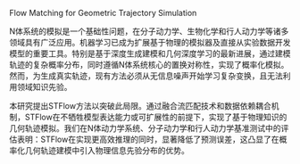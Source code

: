 Flow Matching for Geometric Trajectory Simulation

N体系统的模拟是一个基础性问题，在分子动力学、生物化学和行人动力学等诸多领域具有广泛应用。机器学习已成为扩展基于物理的模拟器及直接从实验数据开发模型的重要工具。特别是基于深度生成建模和几何深度学习的最新进展，通过建模轨迹的复杂概率分布，同时遵循N体系统核心的置换对称性，实现了概率化模拟。然而，为生成真实轨迹，现有方法必须从无信息噪声开始学习复杂变换，且无法利用领域知识先验。    

本研究提出STFlow方法以突破此局限。通过融合流匹配技术和数据依赖耦合机制，STFlow在不牺牲模型表达能力或可扩展性的前提下，实现了基于物理知识的几何轨迹模拟。我们在N体动力学系统、分子动力学和行人动力学基准测试中的评估表明：STFlow在实现更高效推理的同时，显著降低了预测误差，这凸显了在概率化几何轨迹建模中引入物理信息先验分布的优势。    

